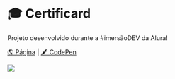 # 🎓 Certificard

Projeto desenvolvido durante a #imersãoDEV da Alura!

[🌎 Página](https://andressadacosta.github.io/certificard/)  |  [🖋 CodePen](https://codepen.io/andressadacosta/full/rNpxrgv)

<img src="https://github.com/AndressaDaCosta/certificard/blob/main/img/Captura%20de%20Tela%202022-04-01%20a%CC%80s%2019.16.08.png?raw=true">
